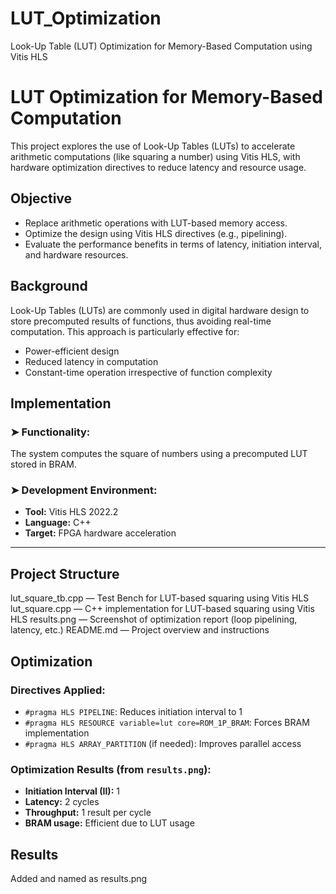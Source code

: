 # LUT_Optimization
Look-Up Table (LUT) Optimization for Memory-Based Computation using Vitis HLS
# LUT Optimization for Memory-Based Computation

This project explores the use of Look-Up Tables (LUTs) to accelerate arithmetic computations (like squaring a number) using Vitis HLS, with hardware optimization directives to reduce latency and resource usage.

## Objective

- Replace arithmetic operations with LUT-based memory access.
- Optimize the design using Vitis HLS directives (e.g., pipelining).
- Evaluate the performance benefits in terms of latency, initiation interval, and hardware resources.


## Background

Look-Up Tables (LUTs) are commonly used in digital hardware design to store precomputed results of functions, thus avoiding real-time computation. This approach is particularly effective for:

- Power-efficient design
- Reduced latency in computation
- Constant-time operation irrespective of function complexity

## Implementation

### ➤ Functionality:
The system computes the square of numbers using a precomputed LUT stored in BRAM.

### ➤ Development Environment:
- **Tool:** Vitis HLS 2022.2
- **Language:** C++
- **Target:** FPGA hardware acceleration

---

## Project Structure

lut_square_tb.cpp — Test Bench for LUT-based squaring using Vitis HLS
lut_square.cpp — C++ implementation for LUT-based squaring using Vitis HLS
results.png — Screenshot of optimization report (loop pipelining, latency, etc.)
README.md — Project overview and instructions

## Optimization

### Directives Applied:
- `#pragma HLS PIPELINE`: Reduces initiation interval to 1
- `#pragma HLS RESOURCE variable=lut core=ROM_1P_BRAM`: Forces BRAM implementation
- `#pragma HLS ARRAY_PARTITION` (if needed): Improves parallel access

### Optimization Results (from `results.png`):
- **Initiation Interval (II):** 1
- **Latency:** 2 cycles
- **Throughput:** 1 result per cycle
- **BRAM usage:** Efficient due to LUT usage

## Results
Added and named as results.png
